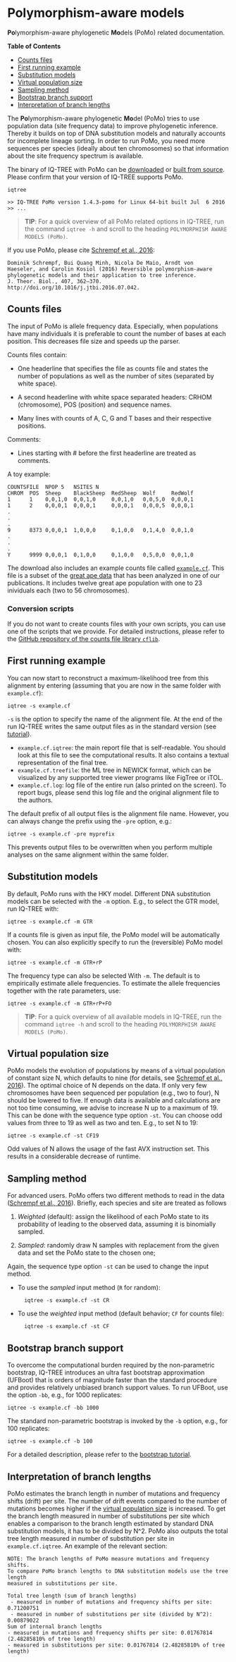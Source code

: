 <!--jekyll 
docid: 13
icon: book
doctype: manual
tags:
- manual
description: <strong>Po</strong>lymorphism-aware phylogenetic <strong>Mo</strong>dels (PoMo) related documentation.
sections:
- name: Counts files
  url: counts-files
- name: First example
  url: first-running-example
- name: Substitution models
  url: substitution-models
- name: Virtual population size
  url: virtual-population-size
- name: Sampling method
  url: sampling-method
- name: Bootstrap branch support
  url: bootstrap-branch-support
- name: Interpretation of branch lengths
  url: interpretation-of-branch-lengths
jekyll-->

Polymorphism-aware models
=========================

**Po**lymorphism-aware phylogenetic **Mo**dels (PoMo) related documentation.
<!--more-->

<!-- START doctoc generated TOC please keep comment here to allow auto update -->
<!-- DON'T EDIT THIS SECTION, INSTEAD RE-RUN doctoc TO UPDATE -->
**Table of Contents**

- [Counts files](#counts-files)
- [First running example](#first-running-example)
- [Substitution models](#substitution-models)
- [Virtual population size](#virtual-population-size)
- [Sampling method](#sampling-method)
- [Bootstrap branch support](#bootstrap-branch-support)
- [Interpretation of branch lengths](#interpretation-of-branch-lengths)

<!-- END doctoc generated TOC please keep comment here to allow auto update -->

The **Po**lymorphism-aware phylogenetic **Mo**del (PoMo) tries to use
population data (site frequency data) to improve phylogenetic
inference.  Thereby it builds on top of DNA substitution models and
naturally accounts for incomplete lineage sorting.  In order to run
PoMo, you need more sequences per species (ideally about ten
chromosomes) so that information about the site frequency spectrum is
available.

The binary of IQ-TREE with PoMo can be
[downloaded](https://github.com/Cibiv/IQ-TREE/releases/tag/v1.4.3-pomo)
or
[built from source](https://github.com/Cibiv/IQ-TREE/tree/v1.4.3-pomo).
Please confirm that your version of IQ-TREE supports PoMo.

    iqtree
    
    >> IQ-TREE PoMo version 1.4.3-pomo for Linux 64-bit built Jul  6 2016
    >> ...

>**TIP**: For a quick overview of all PoMo related options in IQ-TREE,
>run the command `iqtree -h` and scroll to the heading `POLYMORPHISM
>AWARE MODELS (PoMo)`.

If you use PoMo, please cite [Schrempf et al., 2016]:

    Dominik Schrempf, Bui Quang Minh, Nicola De Maio, Arndt von
    Haeseler, and Carolin Kosiol (2016) Reversible polymorphism-aware
    phylogenetic models and their application to tree inference.
    J. Theor. Biol., 407, 362–370.
    http://doi.org/10.1016/j.jtbi.2016.07.042.

Counts files
------------
<div class="hline"></div>

The input of PoMo is allele frequency data.  Especially, when
populations have many individuals it is preferable to count the
number of bases at each position.  This decreases file size and speeds
up the parser.

Counts files contain:

- One headerline that specifies the file as counts file and states the
  number of populations as well as the number of sites (separated by
  white space).

- A second headerline with white space separated headers: CRHOM
  (chromosome), POS (position) and sequence names.
   
- Many lines with counts of A, C, G and T bases and their respective
  positions.

Comments:

- Lines starting with # before the first headerline are treated as
  comments.

A toy example:

    COUNTSFILE  NPOP 5   NSITES N
    CHROM  POS  Sheep    BlackSheep  RedSheep  Wolf     RedWolf
    1      1    0,0,1,0  0,0,1,0     0,0,1,0   0,0,5,0  0,0,0,1
    1      2    0,0,0,1  0,0,0,1     0,0,0,1   0,0,0,5  0,0,0,1
    .
    .
    .
    9      8373 0,0,0,1  1,0,0,0     0,1,0,0   0,1,4,0  0,0,1,0
    .
    .
    .
    Y      9999 0,0,0,1  0,1,0,0     0,1,0,0   0,5,0,0  0,0,1,0

The download also includes an example counts file called
[`example.cf`](https://github.com/Cibiv/IQ-TREE/blob/PoMo/example/example.cf).
This file is a subset of the
[great ape data](https://github.com/pomo-dev/data/tree/master/SystBiol2015)
that has been analyzed in one of our publications. It includes twelve
great ape population with one to 23 inividuals each (two to 56
chromosomes).

### Conversion scripts

If you do not want to create counts files with your own scripts, you
can use one of the scripts that we provide.  For detailed
instructions, please refer to the
[GitHub repository of the counts file library `cflib`](https://github.com/pomo-dev/cflib).

First running example
---------------------
<div class="hline"></div>

You can now start to reconstruct a maximum-likelihood tree from this
alignment by entering (assuming that you are now in the same folder
with `example.cf`):

    iqtree -s example.cf

`-s` is the option to specify the name of the alignment file.  At the
end of the run IQ-TREE writes the same output files as in the standard
version (see [tutorial](Tutorial)).

* `example.cf.iqtree`: the main report file that is self-readable.
You should look at this file to see the computational results.  It
also contains a textual representation of the final tree.
* `example.cf.treefile`: the ML tree in NEWICK format, which can be
visualized by any supported tree viewer programs like FigTree or iTOL.
* `example.cf.log`: log file of the entire run (also printed on the
screen).  To report bugs, please send this log file and the original
alignment file to the authors.

The default prefix of all output files is the alignment file
name.  However, you can always change the prefix using the `-pre`
option, e.g.:

    iqtree -s example.cf -pre myprefix

This prevents output files to be overwritten when you perform multiple
analyses on the same alignment within the same folder.

Substitution models
-------------------
<div class="hline"></div>

By default, PoMo runs with the HKY model.  Different DNA substitution
models can be selected with the `-m` option.  E.g., to select the GTR
model, run IQ-TREE with:

    iqtree -s example.cf -m GTR

If a counts file is given as input file, the PoMo model will be
automatically chosen.  You can also explicitly specify to run the
(reversible) PoMo model with:

    iqtree -s example.cf -m GTR+rP


The frequency type can also be selected With `-m`.  The default is to
empirically estimate allele frequencies.  To estimate the allele
frequencies together with the rate parameters, use:

    iqtree -s example.cf -m GTR+rP+FO

>**TIP**: For a quick overview of all available models in IQ-TREE, run
>the command `iqtree -h` and scroll to the heading `POLYMORPHISM AWARE
>MODELS (PoMo)`.

Virtual population size
-----------------------
<div class="hline"></div>

PoMo models the evolution of populations by means of a virtual
population of constant size N, which defaults to nine (for details,
see [Schrempf et al., 2016]).  The optimal choice of N depends on the
data.  If only very few chromosomes have been sequenced per population
(e.g., two to four), N should be lowered to five.  If enough data is
available and calculations are not too time consuming, we advise to
increase N up to a maximum of 19.  This can be done with the sequence
type option `-st`.  You can choose odd values from three to 19 as well
as two and ten.  E.g., to set N to 19:

    iqtree -s example.cf -st CF19

Odd values of N allows the usage of the fast AVX instruction set.
This results in a considerable decrease of runtime.

Sampling method
---------------
<div class="hline"></div>

For advanced users.  PoMo offers two different methods to read in the
data ([Schrempf et al., 2016]). Briefly, each species and site are
treated as follows

1. *Weighted* (default): assign the likelihood of each PoMo state to
its probability of leading to the observed data, assuming it is
binomially sampled.

2. *Sampled*: randomly draw N samples with replacement from the given
data and set the PoMo state to the chosen one;

Again, the sequence type option `-st` can be used to change the input
method.

- To use the *sampled* input method (`R` for random):

        iqtree -s example.cf -st CR
        
- To use the *weighted* input method (default behavior; `CF` for
  counts file):

        iqtree -s example.cf -st CF
        
Bootstrap branch support
------------------------
<div class="hline"></div>

To overcome the computational burden required by the non-parametric
bootstrap, IQ-TREE introduces an ultra fast bootstrap approximation
(UFBoot) that is orders of magnitude faster than the standard
procedure and provides relatively unbiased branch support values. To
run UFBoot, use the option `-bb`, e.g., for 1000 replicates:

    iqtree -s example.cf -bb 1000

The standard non-parametric bootstrap is invoked by the `-b` option,
e.g., for 100 replicates:

    iqtree -s example.cf -b 100

For a detailed description, please refer to the [bootstrap tutorial](Tutorial#assessing-branch-supports-with-ultrafast-bootstrap-approximation).

Interpretation of branch lengths
--------------------------------
<div class="hline"></div>

PoMo estimates the branch length in number of mutations and frequency
shifts (drift) per site.  The number of drift events compared to the
number of mutations becomes higher if the
[virtual population size](#virtual-population-size) is increased.  To
get the branch length measured in number of substitutions per site which
enables a comparison to the branch length estimated by standard DNA
substitution models, it has to be divided by N^2.  PoMo also outputs
the total tree length measured in number of substitution per site in
`example.cf.iqtree`.  An example of the relevant section:

    NOTE: The branch lengths of PoMo measure mutations and frequency shifts.
    To compare PoMo branch lengths to DNA substitution models use the tree length
    measured in substitutions per site.

    Total tree length (sum of branch lengths)
     - measured in number of mutations and frequency shifts per site: 0.71200751
     - measured in number of substitutions per site (divided by N^2): 0.00879022
    Sum of internal branch lengths
    - measured in mutations and frequency shifts per site: 0.01767814 (2.48285810% of tree length)
    - measured in substitutions per site: 0.01767814 (2.48285810% of tree length)

[Schrempf et al., 2016]: http://dx.doi.org/10.1016/j.jtbi.2016.07.042
